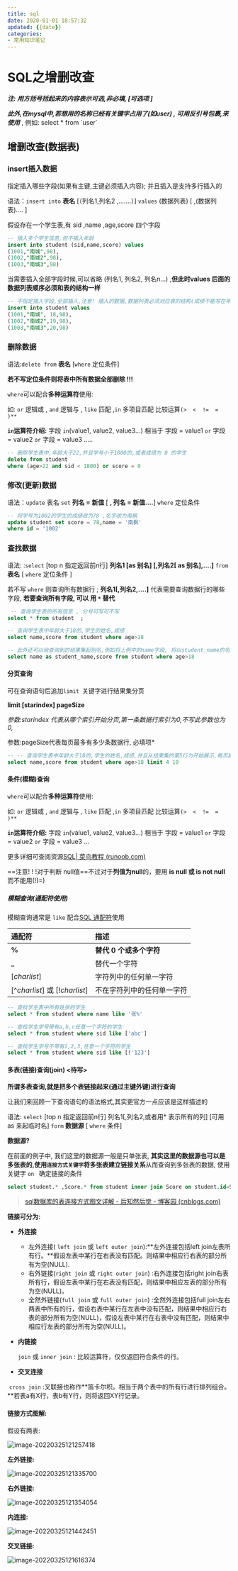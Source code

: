```yaml
---
title: sql
date: 2020-01-01 18:57:32
updated: {{date}}
categories: 
- 常用知识笔记
---
```




# SQL之增删改查

***注: 用方括号括起来的内容表示可选,非必填, [可选项 ]***

***此外,在mysql中,若想用的名称已经有关键字占用了(如user) , 可用反引号包裹,来使用*** , 例如: select * from \`user`

## 增删改查(数据表)

### insert插入数据

指定插入哪些字段(如果有主键,主键必须插入内容); 并且插入是支持多行插入的

语法：`insert into` **表名** [（列名1,列名2 ,.......）] `values` (数据列表)  [ ,(数据列表).... ]

假设存在一个学生表,有 sid ,name ,age,score 四个字段

```sql
-- 插入多个学生信息,但不插入年龄
insert into student (sid,name,score) values
(1001,"南城",98),
(1002,"南城2",98),
(1003,"南城3",98)
```

当需要插入全部字段时候,可以省略 (列名1, 列名2, 列名n...) ,**但此时values 后面的数据列表顺序必须和表的结构一样** 

```sql
-- 不指定插入字段,全部插入,注意! 插入的数据,数据列表必须对应表的结构(成绩不能写在年龄前面)
insert into student values
(1001,"南城", 18,98),
(1002,"南城2",19,98),
(1003,"南城3",20,98) 
```

### 删除数据

语法:`delete from` **表名**  [`where` 定位条件] 

**若不写定位条件则将表中所有数据全部删除 !!!**

`where`可以配合**多种运算符**使用:

如: `or` 逻辑或 , `and` 逻辑与 , `like` 匹配 ,`in` 多项目匹配  比较运算`(>  <  !=  = )**`

**`in`运算符介绍:**  字段 `in`(value1, value2, value3...)  相当于 字段 = value1  `or` 字段 =  value2  `or` 字段 =  value3 .....

```sql
-- 删除学生表中,年龄大于22,并且学号小于1800的,或者成绩为 0 的学生
delete from student
where (age>22 and sid < 1800) or score = 0  
```

###  修改(更新)数据

语法：`update` 表名 `set` **列名 = 新值** [ **, 列名 = 新值....**] `where` 定位条件

```sql
-- 将学号为1002的学生的成绩改为78 ,名字改为南枫
update student set score = 78,name = '南枫' 
where id = '1002'
```

### 查找数据

语法: :`select`  [top n 指定返回前n行]  **列名1 [as 别名] [,列名2[ as 别名],....]**  `from`  **表名**  [ `where`  定位条件 ]

若不写 `where` 则查询所有数据行 ; **列名1[,列名2,....]**  代表需要查询数据行的哪些字段, **若要查询所有字段, 可以 用  ` * ` 替代**

```sql
 -- 查询学生表的所有信息 , 分号可写可不写
select * from student  ;

-- 查询学生表中年龄大于18的,学生的姓名,成绩
select name,score from student where age>18 

-- 此外还可以给查询到的结果集起别名,例如将上例中的name字段, 将以student_name的名字返回
select name as student_name,score from student where age>18
```

####   分页查询

可在查询语句后追加`limit `关键字进行结果集分页

**limit [starindex]  pageSize**  

*参数:starindex 代表从哪个索引开始分页,第一条数据行索引为0,不写此参数也为0,*

参数:pageSize代表每页最多有多少条数据行, 必填项*

```sql
-- -- 查询学生表中年龄大于18的,学生的姓名,成绩,并且从结果集的第5行为开始展示,每页展示10个人
select name,score from student where age>18 limit 4 10
```

#### 条件(模糊)查询

`where`可以配合**多种运算符**使用:

如: `or` 逻辑或 , `and` 逻辑与 , `like` 匹配 ,`in` 多项目匹配  比较运算`(>  <  !=  = )**`

**`in`运算符介绍:**  字段 `in`(value1, value2, value3...)  相当于 字段 = value1  `or` 字段 =  value2  `or` 字段 =  value3 ...

更多详细可查阅资源[SQL| 菜鸟教程 (runoob.com)](https://www.runoob.com/sql/sql-in.html)

==注意! ! !对于判断 null值==不过对于**列值为null**的，要用 **is null 或 is not null** 
而不能用(!)=)



##### 模糊查询(通配符使用)

模糊查询通常是 `like` 配合[SQL 通配符](https://www.runoob.com/sql/sql-wildcards.html)使用

| 通配符                         | 描述                       |
| :----------------------------- | :------------------------- |
| **%**                          | **替代 0 个或多个字符**    |
| _                              | 替代一个字符               |
| [*charlist*]                   | 字符列中的任何单一字符     |
| [^*charlist*] 或 [!*charlist*] | 不在字符列中的任何单一字符 |

```sql
-- 查找学生表中所有姓张的学生
select * from student where name like '张%'

-- 查找学生学号带有a,b,c任意一个字符的学生
select * from student where sid like ['abc']

-- 查找学生学号不带有1,2,3,任意一个字符的学生
select * from student where sid like [!'123']
```

#### 多表(链接)查询(join) <待写>

**所谓多表查询,就是把多个表链接起来(通过主键外键)进行查询**

让我们来回顾一下查询语句的语法格式,其实更官方一点应该是这样描述的

语法: `select` [top n 指定返回前n行] 列名1[,列名2,或者用* 表示所有的列] [可用 as 来起临时名] 
`form` **数据源** [ `where` 条件]

**数据源?**

在前面的例子中, 我们这里的数据源一般是只单张表, **其实这里的数据源也可以是多张表的,使用`连接方式关键字`将多张表建立链接关系**从而查询到多张表的数据, 使用关键字 `on ` 确定链接的条件

```sql
select student.* ,Score.* from student inner join Score on student.id=Score.sid
```



> [sql数据库的表连接方式图文详解 - 后知然后觉 - 博客园 (cnblogs.com)](https://www.cnblogs.com/janneystory/p/5618140.html)

**链接可分为:** 

- **外连接**

  - 左外连接( `left join` 或 `left outer join`):**左外连接包括left join左表所有行。**假设左表中某行在右表没有匹配。则结果中相应行右表的部分所有为空(NULL). 
  - 右外链接(`right join` 或 `right outer join`) :右外连接包括right join右表所有行，假设左表中某行在右表没有匹配，则结果中相应左表的部分所有为空(NULL)。
  - 全然外链接(`full join` 或 `full outer join`) :全然外连接包括full join左右两表中所有的行，假设右表中某行在左表中没有匹配，则结果中相应行右表的部分所有为空(NULL)，假设左表中某行在右表中没有匹配，则结果中相应行左表的部分所有为空(NULL)。

- **内链接**

  `join` 或 `inner join` : 比较运算符，仅仅返回符合条件的行。

- **交叉连接** 

​       `cross join` :叉联接也称作**笛卡尔积。相当于两个表中的所有行进行排列组合。**若表a有X行，表b有Y行，则将返回XY行记录。



#### 链接方式图解:

假设有两表:

![image-20220325121257418](sql.assets/image-20220325121257418.png)

**左外链接:**

![image-20220325121335700](sql.assets/image-20220325121335700.png)

**右外链接:**

![image-20220325121354054](sql.assets/image-20220325121354054.png)

**内连接:**

![image-20220325121442451](sql.assets/image-20220325121442451.png)

**交叉链接:**

![image-20220325121616374](sql.assets/image-20220325121616374.png)
